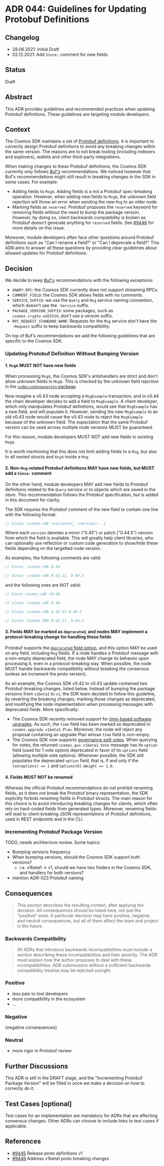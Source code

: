 # ADR 044: Guidelines for Updating Protobuf Definitions

## Changelog

* 28.06.2021: Initial Draft
* 02.12.2021: Add `Since:` comment for new fields

## Status

Draft

## Abstract

This ADR provides guidelines and recommended practices when updating Protobuf definitions. These guidelines are targeting module developers.

## Context

The Cosmos SDK maintains a set of [Protobuf definitions](https://github.com/opzlabs/cosmos-sdk/tree/main/proto/cosmos). It is important to correctly design Protobuf definitions to avoid any breaking changes within the same version. The reasons are to not break tooling (including indexers and explorers), wallets and other third-party integrations.

When making changes to these Protobuf definitions, the Cosmos SDK currently only follows [Buf's](https://docs.buf.build/) recommendations. We noticed however that Buf's recommendations might still result in breaking changes in the SDK in some cases. For example:

* Adding fields to `Msg`s. Adding fields is a not a Protobuf spec-breaking operation. However, when adding new fields to `Msg`s, the unknown field rejection will throw an error when sending the new `Msg` to an older node.
* Marking fields as `reserved`. Protobuf proposes the `reserved` keyword for removing fields without the need to bump the package version. However, by doing so, client backwards compatibility is broken as Protobuf doesn't generate anything for `reserved` fields. See [#9446](https://github.com/opzlabs/cosmos-sdk/issues/9446) for more details on this issue.

Moreover, module developers often face other questions around Protobuf definitions such as "Can I rename a field?" or "Can I deprecate a field?" This ADR aims to answer all these questions by providing clear guidelines about allowed updates for Protobuf definitions.

## Decision

We decide to keep [Buf's](https://docs.buf.build/) recommendations with the following exceptions:

* `UNARY_RPC`: the Cosmos SDK currently does not support streaming RPCs.
* `COMMENT_FIELD`: the Cosmos SDK allows fields with no comments.
* `SERVICE_SUFFIX`: we use the `Query` and `Msg` service naming convention, which doesn't use the `-Service` suffix.
* `PACKAGE_VERSION_SUFFIX`: some packages, such as `cosmos.crypto.ed25519`, don't use a version suffix.
* `RPC_REQUEST_STANDARD_NAME`: Requests for the `Msg` service don't have the `-Request` suffix to keep backwards compatibility.

On top of Buf's recommendations we add the following guidelines that are specific to the Cosmos SDK.

### Updating Protobuf Definition Without Bumping Version

#### 1. `Msg`s MUST NOT have new fields

When processing `Msg`s, the Cosmos SDK's antehandlers are strict and don't allow unknown fields in `Msg`s. This is checked by the unknown field rejection in the [`codec/unknownproto` package](https://github.com/opzlabs/cosmos-sdk/blob/master/codec/unknownproto).

Now imagine a v0.43 node accepting a `MsgExample` transaction, and in v0.44 the chain developer decides to add a field to `MsgExample`. A client developer, which only manipulates Protobuf definitions, would see that `MsgExample` has a new field, and will populate it. However, sending the new `MsgExample` to an old v0.43 node would cause the v0.43 node to reject the `MsgExample` because of the unknown field. The expectation that the same Protobuf version can be used across multiple node versions MUST be guaranteed.

For this reason, module developers MUST NOT add new fields to existing `Msg`s.

It is worth mentioning that this does not limit adding fields to a `Msg`, but also to all nested structs and `Any`s inside a `Msg`.

#### 2. Non-`Msg`-related Protobuf definitions MAY have new fields, but MUST add a `Since:` comment

On the other hand, module developers MAY add new fields to Protobuf definitions related to the `Query` service or to objects which are saved in the store. This recommendation follows the Protobuf specification, but is added in this document for clarity.

The SDK requires the Protobuf comment of the new field to contain one line with the following format:

```protobuf
// Since: cosmos-sdk <version>{, <version>...}
```

Where each `version` denotes a minor ("0.45") or patch ("0.44.5") version from which the field is available. This will greatly help client libraries, who can optionally use reflection or custom code generation to show/hide these fields depending on the targetted node version.

As examples, the following comments are valid:

```protobuf
// Since: cosmos-sdk 0.44

// Since: cosmos-sdk 0.42.11, 0.44.5
```

and the following ones are NOT valid:

```protobuf
// Since cosmos-sdk v0.44

// since: cosmos-sdk 0.44

// Since: cosmos-sdk 0.42.11 0.44.5

// Since: Cosmos SDK 0.42.11, 0.44.5
```

#### 3. Fields MAY be marked as `deprecated`, and nodes MAY implement a protocol-breaking change for handling these fields

Protobuf supports the [`deprecated` field option](https://developers.google.com/protocol-buffers/docs/proto#options), and this option MAY be used on any field, including `Msg` fields. If a node handles a Protobuf message with a non-empty deprecated field, the node MAY change its behavior upon processing it, even in a protocol-breaking way. When possible, the node MUST handle backwards compatibility without breaking the consensus (unless we increment the proto version).

As an example, the Cosmos SDK v0.42 to v0.43 update contained two Protobuf-breaking changes, listed below. Instead of bumping the package versions from `v1beta1` to `v1`, the SDK team decided to follow this guideline, by reverting the breaking changes, marking those changes as deprecated, and modifying the node implementation when processing messages with deprecated fields. More specifically:

* The Cosmos SDK recently removed support for [time-based software upgrades](https://github.com/opzlabs/cosmos-sdk/pull/8849). As such, the `time` field has been marked as deprecated in `cosmos.upgrade.v1beta1.Plan`. Moreover, the node will reject any proposal containing an upgrade Plan whose `time` field is non-empty.
* The Cosmos SDK now supports [governance split votes](./adr-037-gov-split-vote.md). When querying for votes, the returned `cosmos.gov.v1beta1.Vote` message has its `option` field (used for 1 vote option) deprecated in favor of its `options` field (allowing multiple vote options). Whenever possible, the SDK still populates the deprecated `option` field, that is, if and only if the `len(options) == 1` and `options[0].Weight == 1.0`.

#### 4. Fields MUST NOT be renamed

Whereas the official Protobuf recommendations do not prohibit renaming fields, as it does not break the Protobuf binary representation, the SDK explicitly forbids renaming fields in Protobuf structs. The main reason for this choice is to avoid introducing breaking changes for clients, which often rely on hard-coded fields from generated types. Moreover, renaming fields will lead to client-breaking JSON representations of Protobuf definitions, used in REST endpoints and in the CLI.

### Incrementing Protobuf Package Version

TODO, needs architecture review. Some topics:

* Bumping versions frequency
* When bumping versions, should the Cosmos SDK support both versions?
    * i.e. v1beta1 -> v1, should we have two folders in the Cosmos SDK, and handlers for both versions?
* mention ADR-023 Protobuf naming

## Consequences

> This section describes the resulting context, after applying the decision. All consequences should be listed here, not just the "positive" ones. A particular decision may have positive, negative, and neutral consequences, but all of them affect the team and project in the future.

### Backwards Compatibility

> All ADRs that introduce backwards incompatibilities must include a section describing these incompatibilities and their severity. The ADR must explain how the author proposes to deal with these incompatibilities. ADR submissions without a sufficient backwards compatibility treatise may be rejected outright.

### Positive

* less pain to tool developers
* more compatibility in the ecosystem
* ...

### Negative

{negative consequences}

### Neutral

* more rigor in Protobuf review

## Further Discussions

This ADR is still in the DRAFT stage, and the "Incrementing Protobuf Package Version" will be filled in once we make a decision on how to correctly do it.

## Test Cases [optional]

Test cases for an implementation are mandatory for ADRs that are affecting consensus changes. Other ADRs can choose to include links to test cases if applicable.

## References

* [#9445](https://github.com/opzlabs/cosmos-sdk/issues/9445) Release proto definitions v1
* [#9446](https://github.com/opzlabs/cosmos-sdk/issues/9446) Address v1beta1 proto breaking changes
